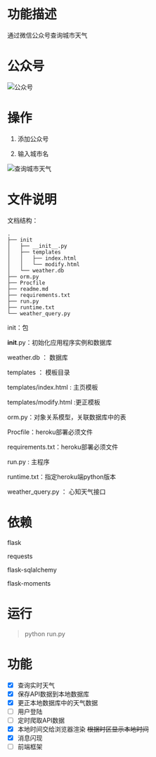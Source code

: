 # 功能描述

通过微信公众号查询城市天气

# 公众号

![公众号](http://7xrtxq.com1.z0.glb.clouddn.com/qrcode_for_gh_516eed9b8a4f_430.jpg)


# 操作

1. 添加公众号

1. 输入城市名

![查询城市天气](https://cloud.githubusercontent.com/assets/17614465/22534929/7f681b9e-e932-11e6-86b5-4e651df32fa9.png)


# 文件说明

文档结构：

```
.
├── init
│   ├── __init__.py
│   ├── templates
│   │   ├── index.html
│   │   └── modify.html
│   └── weather.db
├── orm.py
├── Procfile
├── readme.md
├── requirements.txt
├── run.py
├── runtime.txt
└── weather_query.py

```

init：包

__init__.py：初始化应用程序实例和数据库

weather.db ： 数据库

templates ： 模板目录

templates/index.html : 主页模板

templates/modify.html :更正模板

orm.py：对象关系模型，关联数据库中的表

Procfile：heroku部署必须文件

requirements.txt：heroku部署必须文件

run.py : 主程序

runtime.txt：指定heroku端python版本

weather_query.py ： 心知天气接口



# 依赖

flask

requests

flask-sqlalchemy

flask-moments


# 运行

> python run.py


# 功能

- [x] 查询实时天气
- [x] 保存API数据到本地数据库
- [x] 更正本地数据库中的天气数据
- [ ] 用户登陆
- [ ] 定时爬取API数据
- [x] 本地时间交给浏览器渲染 ~~根据时区显示本地时间~~
- [x] 消息闪现
- [ ] 前端框架

